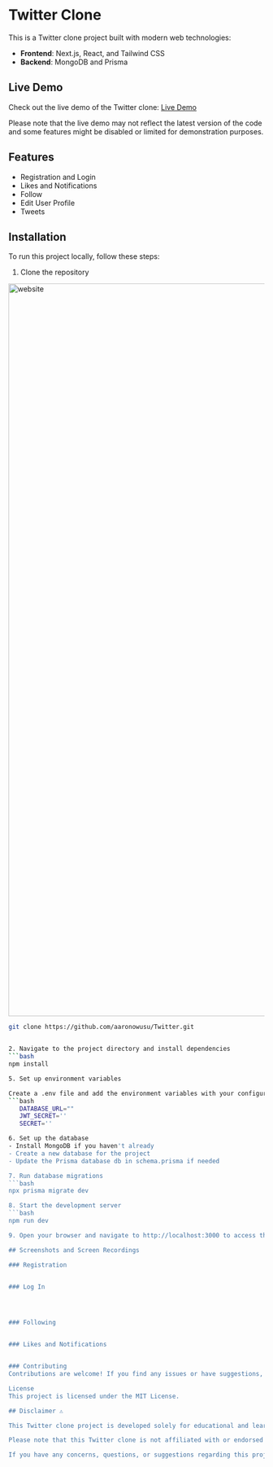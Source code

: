 # Twitter Clone

This is a Twitter clone project built with modern web technologies:

- **Frontend**: Next.js, React, and Tailwind CSS
- **Backend**: MongoDB and Prisma


## Live Demo

Check out the live demo of the Twitter clone: [Live Demo](https://your-twitter-clone-demo.com)

Please note that the live demo may not reflect the latest version of the code and some features might be disabled or limited for demonstration purposes.

## Features

- Registration and Login
- Likes and Notifications
- Follow
- Edit User Profile
- Tweets

## Installation

To run this project locally, follow these steps:

1. Clone the repository
<img width="1440" alt="website" src="https://github.com/aaronowusu/Twitter/assets/34800051/2e07a080-f0f5-4892-91a3-3b4d4f0669d2">

   ```bash
   git clone https://github.com/aaronowusu/Twitter.git


2. Navigate to the project directory and install dependencies
   ```bash
   npm install

5. Set up environment variables
   
   Create a .env file and add the environment variables with your configuration values:
   ```bash
      DATABASE_URL=""
      JWT_SECRET=''
      SECRET=''   

6. Set up the database
   - Install MongoDB if you haven't already
   - Create a new database for the project 
   - Update the Prisma database db in schema.prisma if needed

7. Run database migrations
   ```bash  
   npx prisma migrate dev

8. Start the development server
   ```bash
   npm run dev

9. Open your browser and navigate to http://localhost:3000 to access the Twitter clone.

## Screenshots and Screen Recordings

### Registration


### Log In




### Following


### Likes and Notifications


### Contributing
Contributions are welcome! If you find any issues or have suggestions, please feel free to open an issue or submit a pull request.

License
This project is licensed under the MIT License.

## Disclaimer ⚠️

This Twitter clone project is developed solely for educational and learning purposes. It is not intended to deceive, impersonate, or scam anyone. The project aims to demonstrate the functionality of a social media platform like Twitter, showcasing features such as user registration, messaging, likes, and notifications.

Please note that this Twitter clone is not affiliated with or endorsed by Twitter. It is an independent project created to simulate the user experience of a social media platform.

If you have any concerns, questions, or suggestions regarding this project, please feel free to reach out to me.


